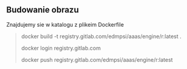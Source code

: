 ## Budowanie obrazu

Znajdujemy sie w katalogu z plikeim Dockerfile

> docker build -t registry.gitlab.com/edmpsi/aaas/engine/r:latest .
>
> docker login registry.gitlab.com
>
> docker push registry.gitlab.com/edmpsi/aaas/engine/r:latest